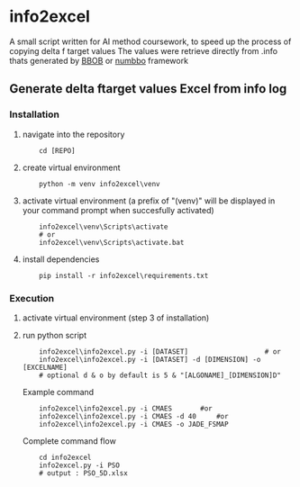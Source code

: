 # info2excel
A small script written for AI method coursework, to speed up the process of copying delta f target values
The values were retrieve directly from .info thats generated by [BBOB](https://coco.gforge.inria.fr/doku.php?id=bbob-2010-downloads) or [numbbo](https://github.com/numbbo/coco/) framework

## Generate delta ftarget values Excel from info log
### Installation
1. navigate into the repository

	```Sh
		cd [REPO]
	```
2. create virtual environment
	```Sh
		python -m venv info2excel\venv
	```
3. activate virtual environment (a prefix of "(venv)" will be displayed in your command prompt when succesfully activated)
	```Sh
		info2excel\venv\Scripts\activate
		# or
		info2excel\venv\Scripts\activate.bat
	```
4. install dependencies
	```Sh
		pip install -r info2excel\requirements.txt
	```
### Execution
1. activate virtual environment (step 3 of installation)

3. run python script
	```Sh
		info2excel\info2excel.py -i [DATASET] 					# or
		info2excel\info2excel.py -i [DATASET] -d [DIMENSION] -o [EXCELNAME]
		# optional d & o by default is 5 & "[ALGONAME]_[DIMENSION]D"
	```
	Example command
	```Sh
		info2excel\info2excel.py -i CMAES 		#or
		info2excel\info2excel.py -i CMAES -d 40		#or
		info2excel\info2excel.py -i CMAES -o JADE_FSMAP
	```
	Complete command flow
	```Sh
		cd info2excel
		info2excel.py -i PSO
		# output : PSO_5D.xlsx
	```
